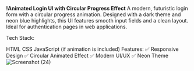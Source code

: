 **!Animated Login UI with Circular Progress Effect**
A modern, futuristic login form with a circular progress animation. Designed with a dark theme and neon blue highlights, this UI features smooth input fields and a clean layout. Ideal for authentication pages in web applications.

Tech Stack:

HTML
CSS
JavaScript (if animation is included)
Features:
✅ Responsive Design
✅ Circular Animated Effect
✅ Modern UI/UX
✅ Neon Theme
![Screenshot (24)](https://github.com/user-attachments/assets/b75e5b32-f3aa-4fe5-8d41-e82735d3203a)
